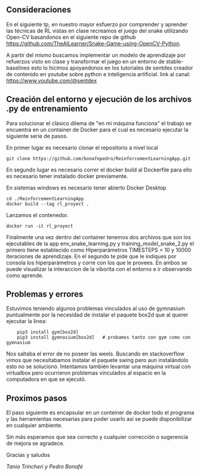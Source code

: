 ## Consideraciones

En el siguiente tp, en nuestro mayor esfuerzo por comprender y aprender las técnicas de RL vistas en clase recreamos el juego del snake utilizando Open-CV basandonos en el siguiente repo de github https://github.com/TheAILearner/Snake-Game-using-OpenCV-Python.

A partir del mismo buscamos implementar un modelo de aprendizaje por refuerzos visto en clase y transformar el juego en un entorno de stable-baselines esto lo hicimos apoyandonos en los tutoriales de sentdex creador de contenido en youtube sobre python e inteligencia artificial. 
link al canal: https://www.youtube.com/@sentdex


## Creación del entorno y ejecución de los archivos .py de entrenamiento

Para solucionar el clásico dilema de "en mi máquina funciona" el trabajo se encuentra en un container de Docker para el cual es necesario ejecutar la siguiente serie de pasos.

En primer lugar es necesario clonar el repositorio a nivel local 

```
git clone https://github.com/bonafepedro/ReinforcementLearningApp.git
```

En segundo lugar es necesario correr el docker build al Dockerfile para ello es necesario tener instalado docker previamente. 

En sistemas windows es necesario tener abierto Docker Desktop

```
cd ./ReinforcementLearningApp
docker build --tag rl_proyect .
```

Lanzamos el contenedor.

```
docker run -it rl_proyect
```

Finalmente una vez dentro del container tenemos dos archivos que son los ejecutables de la app env_snake_learning.py y training_model_snake_2.py el primero tiene establecido como Hiperparámetros TIMESTEPS = 10 y 10000 iteraciones de aprendizaje. En el segundo te pide que le indiques por consola los hiperparámetros y corre con los que le provees. 
En ambos se puede visualizar la interaccion de la viborita con el entorno e ir observando como aprende. 

## Problemas y errores 
Estuvimos teniendo algunos problemas vinculados al uso de gymnasium puntualmente por la necesidad de instalar el paquete box2d que al querer ejecutar la linea:
```
    pip3 install gym[box2d]   
    pip3 install gymnasium[box2d]   # probamos tanto con gym como con gymnasium
```
Nos saltaba el error de no poseer las weels. Buscando en stackoverflow vimos que necesitabamos instalar el paquete swing pero aun instalándolo esto no se solucionó. Intentamos también levantar una máquina virtual con virtualbox pero ocurrieron problemas vinculados al espacio en la computadora en que se ejecutó. 

## Proximos pasos
El paso siguiente es encapsular en un conteiner de docker todo el programa y las herramientas necesarias para poder usarlo así se puede disponibilizar en cualquier ambiente.

Sin más esperamos que sea correcto y cualquier corrección o sugerencia de mejora se agradece. 

Gracias y saludos

*Tania Trincheri y Pedro Bonafé*

